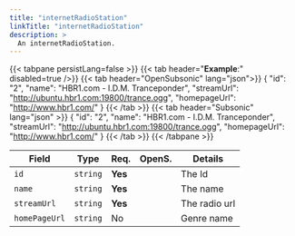 ```yaml
---
title: "internetRadioStation"
linkTitle: "internetRadioStation"
description: >
  An internetRadioStation.
---
```


{{< tabpane persistLang=false >}}
{{< tab header="**Example**:" disabled=true />}}
{{< tab header="OpenSubsonic" lang="json">}}
{
  "id": "2",
  "name": "HBR1.com - I.D.M. Tranceponder",
  "streamUrl": "http://ubuntu.hbr1.com:19800/trance.ogg",
  "homepageUrl": "http://www.hbr1.com/"
}
{{< /tab >}}
{{< tab header="Subsonic" lang="json" >}}
{
  "id": "2",
  "name": "HBR1.com - I.D.M. Tranceponder",
  "streamUrl": "http://ubuntu.hbr1.com:19800/trance.ogg",
  "homepageUrl": "http://www.hbr1.com/"
}
{{< /tab >}}
{{< /tabpane >}}

| Field |  Type | Req. | OpenS. | Details |
| --- | --- | --- | --- | --- |
| `id` | `string` | **Yes** |     | The Id |
| `name` | `string` | **Yes** |     | The name |
| `streamUrl` | `string` | **Yes**|     | The radio url |
| `homePageUrl` | `string` | No |     | Genre name |
